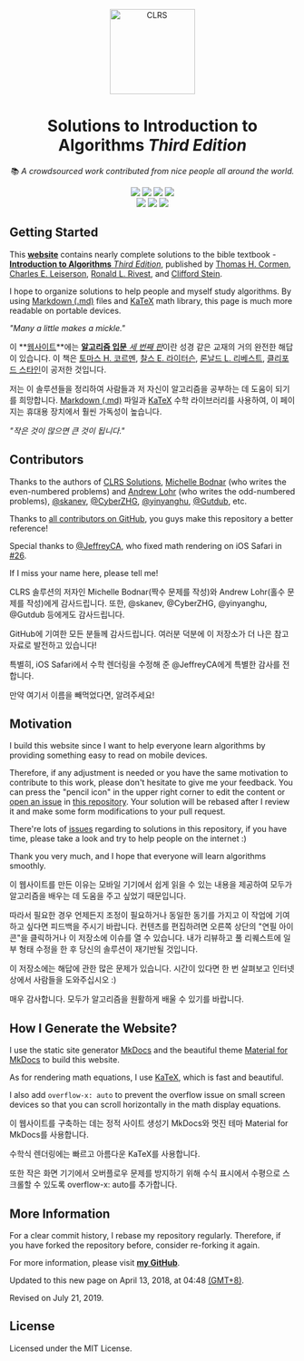 <p align="center">
  <img src="https://i.imgur.com/ESwjKaR.png" height="150" alt="CLRS">
</p>

<div align="center">

# Solutions to **Introduction to Algorithms** _Third Edition_

📚 _A crowdsourced work contributed from nice people all around the world._

![](https://img.shields.io/badge/GitHub%20Pages-121011.svg?logo=github&style=flat-square)
![](https://img.shields.io/badge/Material%20UI-0081CB.svg?logo=material-ui&style=flat-square)
![](https://img.shields.io/badge/Markdown-239120.svg?logo=markdown&style=flat-square)
![](https://img.shields.io/badge/KaTeX-008080.svg?logo=latex&style=flat-square)
<br/>
![](https://img.shields.io/badge/PRs-welcome-E87A90.svg?style=flat-square)
[![](https://img.shields.io/github/contributors/walkccc/CLRS.svg?style=flat-square)](https://github.com/walkccc/CLRS/graphs/contributors)
[![](https://img.shields.io/github/license/walkccc/CLRS.svg?style=flat-square)](./LICENSE)

</div>

## Getting Started

This **[website](https://walkccc.github.io/CLRS/)** contains nearly complete solutions to the bible textbook - [**Introduction to Algorithms** _Third Edition_](https://mitpress.mit.edu/books/introduction-algorithms-third-edition), published by [Thomas H. Cormen](https://mitpress.mit.edu/contributors/thomas-h-cormen), [Charles E. Leiserson](https://mitpress.mit.edu/contributors/charles-e-leiserson), [Ronald L. Rivest](https://mitpress.mit.edu/contributors/ronald-l-rivest), and [Clifford Stein](https://mitpress.mit.edu/contributors/clifford-stein).

I hope to organize solutions to help people and myself study algorithms. By using [Markdown (.md)](https://en.wikipedia.org/wiki/Markdown) files and [KaTeX](https://katex.org) math library, this page is much more readable on portable devices.

_"Many a little makes a mickle."_

이 **[웹사이트](https://walkccc.github.io/CLRS/)**에는 [**알고리즘 입문** _세 번째 판_](https://mitpress.mit.edu/books/introduction-algorithms-third-edition)이란 성경 같은 교재의 거의 완전한 해답이 있습니다. 이 책은 [토마스 H. 코르멘](https://mitpress.mit.edu/contributors/thomas-h-cormen), [찰스 E. 라이터슨](https://mitpress.mit.edu/contributors/charles-e-leiserson), [론날드 L. 리베스트](https://mitpress.mit.edu/contributors/ronald-l-rivest), [클리포드 스타인](https://mitpress.mit.edu/contributors/clifford-stein)이 공저한 것입니다.

저는 이 솔루션들을 정리하여 사람들과 저 자신이 알고리즘을 공부하는 데 도움이 되기를 희망합니다. [Markdown (.md)](https://en.wikipedia.org/wiki/Markdown) 파일과 [KaTeX](https://katex.org) 수학 라이브러리를 사용하여, 이 페이지는 휴대용 장치에서 훨씬 가독성이 높습니다.

_"작은 것이 많으면 큰 것이 됩니다."_


## Contributors

Thanks to the authors of [CLRS Solutions](https://sites.math.rutgers.edu/~ajl213/CLRS/CLRS.html), [Michelle Bodnar](mailto:chellebodnar@gmail.com) (who writes the even-numbered problems) and [Andrew Lohr](mailto:Andrew.Lohr@gmail.com) (who writes the odd-numbered problems), [@skanev](https://github.com/skanev), [@CyberZHG](https://github.com/CyberZHG), [@yinyanghu](https://github.com/yinyanghu), [@Gutdub](https://github.com/Gutdub), etc.

Thanks to [all contributors on GitHub](https://github.com/walkccc/CLRS/graphs/contributors), you guys make this repository a better reference!

Special thanks to [@JeffreyCA](https://github.com/JeffreyCA), who fixed math rendering on iOS Safari in [#26](https://github.com/walkccc/CLRS/pull/26).

If I miss your name here, please tell me!

CLRS 솔루션의 저자인 Michelle Bodnar(짝수 문제를 작성)와 Andrew Lohr(홀수 문제를 작성)에게 감사드립니다. 또한, @skanev, @CyberZHG, @yinyanghu, @Gutdub 등에게도 감사드립니다.

GitHub에 기여한 모든 분들께 감사드립니다. 여러분 덕분에 이 저장소가 더 나은 참고 자료로 발전하고 있습니다!

특별히, iOS Safari에서 수학 렌더링을 수정해 준 @JeffreyCA에게 특별한 감사를 전합니다.

만약 여기서 이름을 빼먹었다면, 알려주세요!

## Motivation

I build this website since I want to help everyone learn algorithms by providing something easy to read on mobile devices.

Therefore, if any adjustment is needed or you have the same motivation to contribute to this work, please don't hesitate to give me your feedback. You can press the "pencil icon" in the upper right corner to edit the content or [open an issue](https://github.com/walkccc/CLRS/issues/new) in [this repository](https://github.com/walkccc/CLRS/). Your solution will be rebased after I review it and make some form modifications to your pull request.

There're lots of [issues](https://github.com/walkccc/CLRS/issues) regarding to solutions in this repository, if you have time, please take a look and try to help people on the internet :)

Thank you very much, and I hope that everyone will learn algorithms smoothly.

이 웹사이트를 만든 이유는 모바일 기기에서 쉽게 읽을 수 있는 내용을 제공하여 모두가 알고리즘을 배우는 데 도움을 주고 싶었기 때문입니다.

따라서 필요한 경우 언제든지 조정이 필요하거나 동일한 동기를 가지고 이 작업에 기여하고 싶다면 피드백을 주시기 바랍니다. 컨텐츠를 편집하려면 오른쪽 상단의 "연필 아이콘"을 클릭하거나 이 저장소에 이슈를 열 수 있습니다. 내가 리뷰하고 풀 리퀘스트에 일부 형태 수정을 한 후 당신의 솔루션이 재기반될 것입니다.

이 저장소에는 해답에 관한 많은 문제가 있습니다. 시간이 있다면 한 번 살펴보고 인터넷 상에서 사람들을 도와주십시오 :)

매우 감사합니다. 모두가 알고리즘을 원활하게 배울 수 있기를 바랍니다.

## How I Generate the Website?

I use the static site generator [MkDocs](http://www.mkdocs.org/) and the beautiful theme [Material for MkDocs](https://squidfunk.github.io/mkdocs-material/) to build this website.

As for rendering math equations, I use [KaTeX](https://katex.org/), which is fast and beautiful.

I also add `overflow-x: auto` to prevent the overflow issue on small screen devices so that you can scroll horizontally in the math display equations.

이 웹사이트를 구축하는 데는 정적 사이트 생성기 MkDocs와 멋진 테마 Material for MkDocs를 사용합니다.

수학식 렌더링에는 빠르고 아름다운 KaTeX를 사용합니다.

또한 작은 화면 기기에서 오버플로우 문제를 방지하기 위해 수식 표시에서 수평으로 스크롤할 수 있도록 overflow-x: auto를 추가합니다.

## More Information

For a clear commit history, I rebase my repository regularly. Therefore, if you have forked the repository before, consider re-forking it again.

For more information, please visit [**my GitHub**](https://github.com/walkccc).

Updated to this new page on April 13, 2018, at 04:48 [(GMT+8)](https://time.is/GMT+8).

Revised on July 21, 2019.

## License

Licensed under the MIT License.
